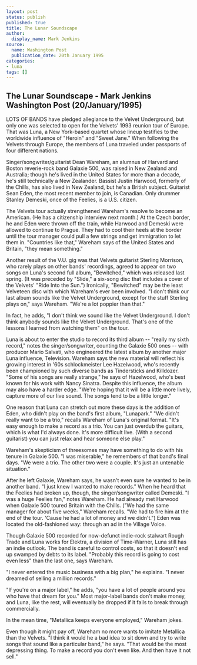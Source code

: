 ```yaml
---
layout: post
status: publish
published: true
title: The Lunar Soundscape
author:
  display_name: Mark Jenkins
source:
  name: Washington Post
  publication_date: 20th January 1995
categories:
- luna
tags: []
---
```


## The Lunar Soundscape - Mark Jenkins Washington Post (20/January/1995)

LOTS OF BANDS have pledged allegiance to the Velvet Underground, but only one was selected to open for the Velvets' 1993 reunion tour of Europe. That was Luna, a New York-based quartet whose lineup testifies to the worldwide influence of "Heroin" and "Sweet Jane." When following the Velvets through Europe, the members of Luna traveled under passports of four different nations.

Singer/songwriter/guitarist Dean Wareham, an alumnus of Harvard and Boston reverie-rock band Galaxie 500, was raised in New Zealand and Australia; though he's lived in the United States for more than a decade, he's still technically a New Zealander. Bassist Justin Harwood, formerly of the Chills, has also lived in New Zealand, but he's a British subject. Guitarist Sean Eden, the most recent member to join, is Canadian. Only drummer Stanley Demeski, once of the Feelies, is a U.S. citizen.

The Velvets tour actually strengthened Wareham's resolve to become an American. (He has a citizenship interview next month.) At the Czech border, he and Eden were thrown off the train, while Harwood and Demeski were allowed to continue to Prague. They had to cool their heels at the border until the tour manager could pull a few strings and get immigration to let them in. "Countries like that," Wareham says of the United States and Britain, "they mean something."

Another result of the V.U. gig was that Velvets guitarist Sterling Morrison, who rarely plays on other bands' recordings, agreed to appear on two songs on Luna's second full album, "Bewitched," which was released last spring. (It was preceded by "Slide," a six-song disc that includes a cover of the Velvets' "Ride Into the Sun.") Ironically, "Bewitched" may be the least Velveteen disc with which Wareham's ever been involved. "I don't think our last album sounds like the Velvet Underground, except for the stuff Sterling plays on," says Wareham. "We're a lot poppier than that."

In fact, he adds, "I don't think we sound like the Velvet Underground. I don't think anybody sounds like the Velvet Underground. That's one of the lessons I learned from watching them" on the tour.

Luna is about to enter the studio to record its third album -- "really my sixth record," notes the singer/songwriter, counting the Galaxie 500 ones -- with producer Mario Salvati, who engineered the latest album by another major Luna influence, Television. Wareham says the new material will reflect his growing interest in '60s schlockmeister Lee Hazelwood, who's recently been championed by such diverse bands as Tindersticks and Killdozer. "Some of his songs are really strange," he says of Hazelwood, who's best known for his work with Nancy Sinatra. Despite this influence, the album may also have a harder edge. "We're hoping that it will be a little more lively, capture more of our live sound. The songs tend to be a little longer."

One reason that Luna can stretch out more these days is the addition of Eden, who didn't play on the band's first album, "Lunapark." "We didn't really want to be a trio," recalls Wareham of Luna's original format. "It's easy enough to make a record as a trio. You can just overdub the guitars, which is what I'd always done. It's more difficult live. (With a second guitarist) you can just relax and hear someone else play."

Wareham's skepticism of threesomes may have something to do with his tenure in Galaxie 500. "I was miserable," he remembers of that band's final days. "We were a trio. The other two were a couple. It's just an untenable situation."

After he left Galaxie, Wareham says, he wasn't even sure he wanted to be in another band. "I just knew I wanted to make records." When he heard that the Feelies had broken up, though, the singer/songwriter called Demeski. "I was a huge Feelies fan," notes Wareham. He had already met Harwood when Galaxie 500 toured Britain with the Chills. ("We had the same manager for about five weeks," Wareham recalls. "We had to fire him at the end of the tour. 'Cause he had a lot of money and we didn't.") Eden was located the old-fashioned way: through an ad in the Village Voice.

Though Galaxie 500 recorded for now-defunct indie-rock stalwart Rough Trade and Luna works for Elektra, a division of Time-Warner, Luna still has an indie outlook. The band is careful to control costs, so that it doesn't end up swamped by debts to its label. "Probably this record is going to cost even less" than the last one, says Wareham.

"I never entered the music business with a big plan," he explains. "I never dreamed of selling a million records."

"If you're on a major label," he adds, "you have a lot of people around you who have that dream for you." Most major-label bands don't make money, and Luna, like the rest, will eventually be dropped if it fails to break through commercially.

In the mean time, "Metallica keeps everyone employed," Wareham jokes.

Even though it might pay off, Wareham no more wants to imitate Metallica than the Velvets. "I think it would he a bad idea to sit down and try to write songs that sound like a particular band," he says. "That would be the most depressing thing. To make a record you don't even like. And then have it not sell."
